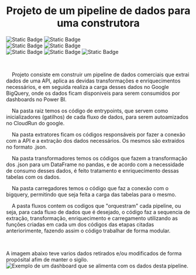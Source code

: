 <h1 align="center"> Projeto de um pipeline de dados para uma construtora </h1>

<img alt="Static Badge" src="https://img.shields.io/badge/Status-Em_andamento-yellow"> <img alt="Static Badge" src="https://img.shields.io/badge/Vers%C3%A3o-0.9-yellow"> <br>
<img alt="Static Badge" src="https://img.shields.io/badge/VS_Code-007ACC?logo=visualstudiocode"> <img alt="Static Badge" src="https://img.shields.io/badge/Google_Cloud-4285F4?logo=googlecloud&logoColor=white"> <br>
<img alt="Static Badge" src="https://img.shields.io/badge/Python-3776AB?logo=python&logoColor=white"> <img alt="Static Badge" src="https://img.shields.io/badge/Pandas-150458?logo=pandas&logoColor=white"> <img alt="Static Badge" src="https://img.shields.io/badge/Power_BI-F2C811?logo=powerbi"> <br>

<br>
<p>&nbsp;&nbsp;&nbsp;&nbsp;Projeto consiste em construir um pipeline de dados comerciais que extrai dados de uma API, aplica as devidas transformações e enriquecimentos necessários, e em seguida realiza a carga desses dados no Google BigQuery, onde os dados ficam disponiveis para serem consumidos por dashboards no Power BI.</p>

<p>&nbsp;&nbsp;&nbsp;&nbsp;Na pasta raiz temos os código de entrypoints, que servem como inicializadores (gatilhos) de cada fluxo de dados, para serem autoamizados no CloudRun do google.</p>
<p>&nbsp;&nbsp;&nbsp;&nbsp;Na pasta extratores ficam os códigos responsáveis por fazer a conexão com a API e a extração dos dados necessários. Os mesmos são extraídos no formato .json.</p>
<p>&nbsp;&nbsp;&nbsp;&nbsp;Na pasta transformadores temos os códigos que fazem a transformação dos .json para um DataFrame no pandas, e de acordo com a necessidade de consumo desses dados, é feito tratamento e enriquecimento dessas tabelas com os dados.</p>
<p>&nbsp;&nbsp;&nbsp;&nbsp;Na pasta carregadores temos o código que faz a conexão com o bigquery, permitindo que seja feita a carga das tabelas para o mesmo.</p>
<p>&nbsp;&nbsp;&nbsp;&nbsp;A pasta fluxos contem os codigos que "orquestram" cada pipeline, ou seja, para cada fluxo de dados que é desejado, o código faz a sequencia de extração, transformação, enriquecimento e carregamento utilizando as funções criadas em cada um dos códigos das etapas citadas anteriorimente, fazendo assim o código trabalhar de forma modular.</p>
<br>

A imagem abaixo teve varios dados retirados e/ou modificados de forma propósital afim de manter o sigilo.
![Exemplo de um dashboard que se alimenta com os dados desta pipeline.](https://github.com/user-attachments/assets/85935387-d1df-478a-8d6c-65f737a1f2ec)

